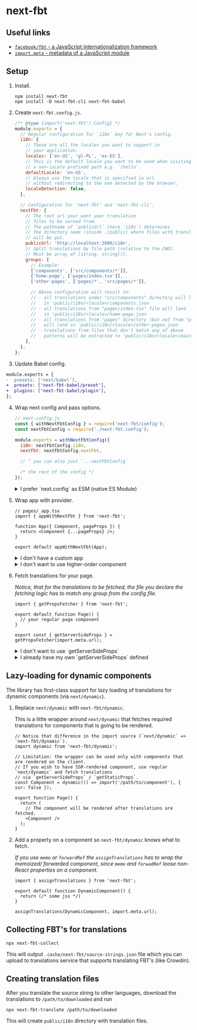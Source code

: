 # next-fbt

## Useful links

- [`facebook/fbt` - a JavaScript internationalization framework](https://github.com/facebook/fbt)
- [`import.meta` - metadata of a JavaScript module](https://developer.mozilla.org/en-US/docs/Web/JavaScript/Reference/Operators/import.meta#using_import.meta)

## Setup

1. Install.

   ```shell
   npm install next-fbt
   npm install -D next-fbt-cli next-fbt-babel
   ```

2. Create `next-fbt.config.js`.

   ```js
   /** @type {import('next-fbt').Config} */
   module.exports = {
     // Regular configuration for `i18n` key for Next's config.
     i18n: {
       // These are all the locales you want to support in
       // your application.
       locales: ['en-US', 'pl-PL', 'es-ES'],
       // This is the default locale you want to be used when visiting
       // a non-locale prefixed path e.g. `/hello`.
       defaultLocale: 'en-US',
       // Always use the locale that is specified in url
       // without redirecting to the one detected by the browser.
       localeDetection: false,
     },

     // Configuration for 'next-fbt' and 'next-fbt-cli'.
     nextFbt: {
       // The root url your want your translation
       // files to be served from.
       // The pathname of `publicUrl` (here `i18n`) determines
       // the directory name (inside ./public) where files with translations
       // will be put.
       publicUrl: 'http://localhost:3000/i18n',
       // Split translations by file path (relative to the CWD).
       // Must be array of [string, string[]].
       groups: [
         // Example:
         ['components', ['src/components/*']],
         ['home-page', ['pages/index.tsx']],
         ['other-pages', ['pages/*', 'src/pages/*']],

         // Above configuration will result in:
         // - all translations under "src/components" directory will land
         //   in 'public/i18n/<locale>/components.json
         // - all translations from "pages/index.tsx" file will land
         //   in 'public/i18n/<locale>/home-page.json
         // - all translations from "pages" directory (but not from "pages/index.tsx" file)
         //   will land in 'public/i18n/<locale>/other-pages.json
         // - translations from files that don't match any of above
         //   patterns will be extracted to 'public/i18n/<locale>/main.json'
       ],
     },
   };
   ```

3. Update Babel config.

```diff
module.exports = {
-  presets: ['next/babel'],
+  presets: ['next-fbt-babel/preset'],
+  plugins: ['next-fbt-babel/plugin'],
};
```

4. Wrap next config and pass options.

   ```js
   // next-config.js
   const { withNextFbtConfig } = require('next-fbt/config');
   const nextFbtConfig = require('./next-fbt.config');

   module.exports = withNextFbtConfig({
     i18n: nextFbtConfig.i18n,
     nextFbt: nextFbtConfig.nextFbt,

     // ^ you can also just `...nextFbtConfig`

     /* the rest of the config */
   });
   ```

   <details>
    <summary>I prefer `next.config` as ESM (native ES Module)</summary>

   > `next-fbt.config` still has to be a CommonJS

   ```tsx
   // next-config.mjs
   import { withNextFbtConfig } from 'next-fbt/config';
   import nextFbtConfig from './next-fbt.config.js';

   export default withNextFbtConfig({
     i18n: nextFbtConfig.i18n,
     nextFbt: nextFbtConfig.nextFbt,

     /* the rest of the config */
   });
   ```

   </details>

5. Wrap app with provider.

   ```tsx
   // pages/_app.tsx
   import { appWithNextFbt } from 'next-fbt';

   function App({ Component, pageProps }) {
     return <Component {...pageProps} />;
   }

   export default appWithNextFbt(App);
   ```

   <details>
    <summary>I don't have a custom app</summary>

   ```tsx
   // pages/_app.tsx
   import NextApp from 'next/app';

   export default appWithNextFbt(NextApp);
   ```

   </details>

   <details>
    <summary>I don't want to use higher-order component</summary>

   ```tsx
   // pages/_app.tsx
   import { NextFbtProvider } from 'next-fbt';

   function App({ Component, pageProps }) {
     // This is basically the same what `appWithNextFbt` does.
     return (
       <NextFbtProvider __NEXT_FBT_PROPS__={pageProps.__NEXT_FBT_PROPS__}>
         <Component {...pageProps} />
       </NextFbtProvider>
     );
   }

   export default App;
   ```

   </details>

6. Fetch translations for your page.

   _Notice, that for the translations to be fetched, the file you declare the fetching logic has to match any group from the config file._

   ```tsx
   import { getPropsFetcher } from 'next-fbt';

   export default function Page() {
     // your regular page component
   }

   export const { getServerSideProps } = getPropsFetcher(import.meta.url);
   ```

   <details>
    <summary>I don't want to use `getServerSideProps`</summary>

   ```diff
   // same as above

   - export const { getServerSideProps } = getPropsFetcher(import.meta.url);
   + export const { getStaticProps } = getPropsFetcher(import.meta.url);
   ```

   </details>

   <details>
    <summary>I already have my own `getServerSideProps` defined</summary>

   ```tsx
   import { getProps } from 'next-fbt';

   export function getServerSideProps(ctx) {
     // your logic for `yourProps`...

     const fbtProps = await getProps(ctx, import.meta.url);

     return {
       props: {
         ...fbtProps,
         ...yourProps,
       },
     };
   }
   ```

   </details>

## Lazy-loading for dynamic components

The library has first-class support for lazy loading of translations for dynamic components (via `next/dynamic`).

1. Replace `next/dynamic` with `next-fbt/dynamic`.

   This is a little wrapper around `next/dynamic` that fetches required translations for components that is going to be rendered.

   ```tsx
   // Notice that difference in the import source (`next/dynamic` => `next-fbt/dynamic`).
   import dynamic from 'next-fbt/dynamic';

   // Limitation: the wrapper can be used only with components that are rendered on the client.
   // If you wish to have SSR-rendered component, use regular `next/dynamic` and fetch translations
   // via `getServerSideProps` / `getStaticProps`.
   const Component = dynamic(() => import('/path/to/component'), { ssr: false });

   export function Page() {
     return (
       // The component will be rendered after translations are fetched.
       <Component />
     );
   }
   ```

2. Add a property on a component so `next-fbt/dynamic` knows what to fetch.

   _If you use `memo` or `forwardRef` the `assignTranslations` has to wrap the memoized/ forwarded component, since `memo` and `forwadRef` loose non-React properties on a component_.

   ```tsx
   import { assignTranslations } from 'next-fbt';

   export default function DynamicComponent() {
     return (/* some jsx */)
   }

   assignTranslations(DynamicComponent, import.meta.url);
   ```

## Collecting FBT's for translations

```shell
npx next-fbt-collect
```

This will output `.cache/next-fbt/source-strings.json` file which you can upload to translations service that supports translating FBT's (like Crowdin).

## Creating translation files

After you translate the source string to other languages, download the translations to `/path/to/downloaded` and run

```shell
npx next-fbt-translate /path/to/downloaded
```

This will create `public/i18n` directory with translation files.
